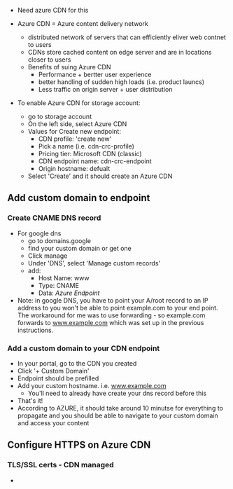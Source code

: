  - Need azure CDN for this
 - Azure CDN = Azure content delivery network
    - distributed network of servers that can efficiently eliver web contnet to users
    - CDNs store cached content on edge server and are in locations closer to users
    - Benefits of suing Azure CDN
        - Performance + bertter user experience
        - better handling of sudden high loads (i.e. product launcs)
        - Less traffic on origin server + user distribution

- To enable Azure CDN for storage account:
    - go to storage account
    - On the left side, select Azure CDN
    - Values for Create new endpoint:
        - CDN profile: 'create new' 
        - Pick a name (i.e. cdn-crc-profile)
        - Pricing tier: Microsoft CDN (classic)
        - CDN endpoint name: cdn-crc-endpoint
        - Origin hostname: defualt
    - Select 'Create' and it should create an Azure CDN 


## Add custom domain to endpoint

### Create CNAME DNS record
- For google dns
    - go to domains.google
    - find your custom domain or get one
    - Click manage
    - Under 'DNS', select 'Manage custom records'
    - add:
        - Host Name: www
        - Type: CNAME
        - Data: _Azure Endpoint_
- Note: in google DNS, you have to point your A/root record to an IP address to you won't be able to point example.com to your end point. The workaround for me was to use forwarding - so example.com forwards to www.example.com which was set up in the previous instructions. 

### Add a custom domain to your CDN endpoint
- In your portal, go to the CDN you created
- Click '+ Custom Domain'
- Endpoint should be prefilled
- Add your custom hostname. i.e. www.example.com 
    - You'll need to already have create your dns record before this
- That's it!
- According to AZURE, it should take around 10 minutse for everything to propagate and you should be able to navigate to your custom domain and access your content


## Configure HTTPS on Azure CDN

### TLS/SSL certs - CDN managed
- 